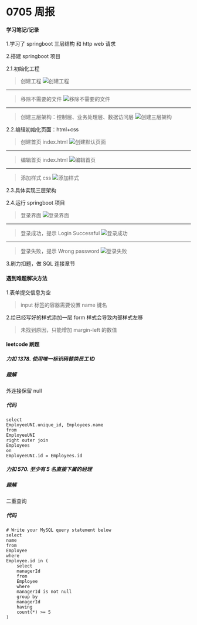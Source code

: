 # 0705 周报

#### 学习笔记/记录

1.学习了 springboot 三层结构 和 http web 请求

2.搭建 springboot 项目

2.1.初始化工程

> 创建工程
> ![创建工程](png/创建工程.png)

---

> 移除不需要的文件
> ![移除不需要的文件](png/移除不需要的文件.png)

---

> 创建三层架构：控制层、业务处理层、数据访问层
> ![创建三层架构](png/创建三层架构.png)

2.2.编辑初始化页面：html+css

> 创建首页 index.html
> ![创建默认页面](png/创建默认页面.png)

---

> 编辑首页 index.html
> ![编辑首页](png/编辑首页.png)

---

> 添加样式 css
> ![添加样式](png/添加样式.png)

2.3.具体实现三层架构

2.4.运行 springboot 项目

> 登录界面
> ![登录界面](png/登录界面.png)

---

> 登录成功，提示 Login Successful
> ![登录成功](png/登录成功.png)

---

> 登录失败，提示 Wrong password
> ![登录失败](png/登录失败.png)

3.刷力扣题，做 SQL 连接章节

#### 遇到难题解决方法

1.表单提交信息为空

> input 标签的容器需要设置 name 键名

2.给已经写好的样式添加一层 form 样式会导致内部样式左移

> 未找到原因，只能增加 margin-left 的数值

#### leetcode 刷题

##### 力扣 1378. 使用唯一标识码替换员工 ID

##### 题解

外连接保留 null

##### 代码

```mysql
select
EmployeeUNI.unique_id, Employees.name
from
EmployeeUNI
right outer join
Employees
on
EmployeeUNI.id = Employees.id
```

##### 力扣 570. 至少有 5 名直接下属的经理

##### 题解

二重查询

##### 代码

```mysql
# Write your MySQL query statement below
select
name
from
Employee
where
Employee.id in (
    select
    managerId
    from
    Employee
    where
    managerId is not null
    group by
    managerId
    having
    count(*) >= 5
)
```
